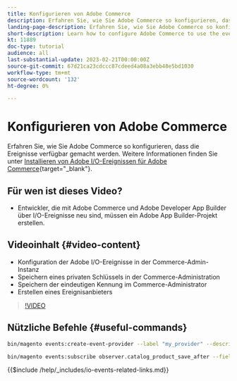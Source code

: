```yaml
---
title: Konfigurieren von Adobe Commerce
description: Erfahren Sie, wie Sie Adobe Commerce so konfigurieren, dass Ereignisse in Adobe Developer App Builder verwendet werden können.
landing-page-description: Erfahren Sie, wie Sie Adobe Commerce so konfigurieren, dass der Ereignismechanismus für die Verwendung durch Adobe Developer App Builder verwendet wird.
short-description: Learn how to configure Adobe Commerce to use the event mechanism for consumption by Adobe Developer App Builder.
kt: 11889
doc-type: tutorial
audience: all
last-substantial-update: 2023-02-21T00:00:00Z
source-git-commit: 67d21ca23cdccc87cdeed4a08a3ebb48e5bd1030
workflow-type: tm+mt
source-wordcount: '132'
ht-degree: 0%

---
```



# Konfigurieren von Adobe Commerce

Erfahren Sie, wie Sie Adobe Commerce so konfigurieren, dass die Ereignisse verfügbar gemacht werden. Weitere Informationen finden Sie unter [Installieren von Adobe I/O-Ereignissen für Adobe Commerce](https://developer.adobe.com/commerce/events/get-started/installation/){target="_blank"}.

## Für wen ist dieses Video?

* Entwickler, die mit Adobe Commerce und Adobe Developer App Builder über I/O-Ereignisse neu sind, müssen ein Adobe App Builder-Projekt erstellen.

## Videoinhalt {#video-content}

* Konfiguration der Adobe I/O-Ereignisse in der Commerce-Admin-Instanz
* Speichern eines privaten Schlüssels in der Commerce-Administration
* Speichern der eindeutigen Kennung im Commerce-Administrator
* Erstellen eines Ereignisanbieters

>[!VIDEO](https://video.tv.adobe.com/v/3415799)

## Nützliche Befehle {#useful-commands}

```bash
bin/magento events:create-event-provider --label "my_provider" --description "Provides out-of-process extensibility for Adobe Commerce"

bin/magento events:subscribe observer.catalog_product_save_after --fields=name --fields=price
```

{{$include /help/_includes/io-events-related-links.md}}

